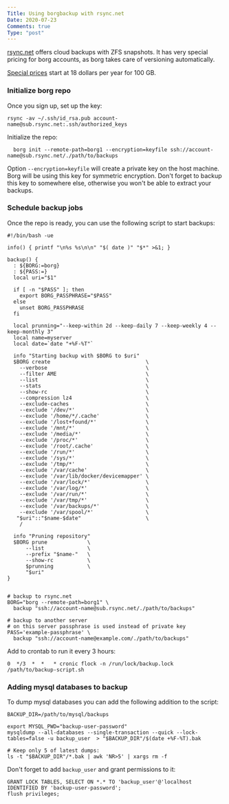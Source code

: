 ```yaml
---
Title: Using borgbackup with rsync.net
Date: 2020-07-23
Comments: true
Type: "post"
---
```


[rsync.net](https://rsync.net "visit rsync.net") offers cloud backups with ZFS snapshots.
It has very special pricing for borg accounts, as borg takes care of versioning automatically.

<!--more-->

[Special prices](https://www.rsync.net/products/borg.html "special prices for borg") start at 18 dollars per year for 100 GB.

### Initialize borg repo

Once you sign up, set up the key:

```shell
rsync -av ~/.ssh/id_rsa.pub account-name@sub.rsync.net:.ssh/authorized_keys 
```
Initialize the repo:

```shell
  borg init --remote-path=borg1 --encryption=keyfile ssh://account-name@sub.rsync.net/./path/to/backups
```

Option `--encryption=keyfile` will create a private key on the host machine. Borg will be using this key for symmetric encryption.
Don't forget to backup this key to somewhere else, otherwise you won't be able to extract your backups.

### Schedule backup jobs

Once the repo is ready, you can use the following script to start backups:
```shell
#!/bin/bash -ue

info() { printf "\n%s %s\n\n" "$( date )" "$*" >&1; }

backup() {
  : ${BORG:=borg}
  : ${PASS:=}
  local uri="$1"

  if [ -n "$PASS" ]; then
    export BORG_PASSPHRASE="$PASS"
  else
    unset BORG_PASSPHRASE
  fi

  local prunning="--keep-within 2d --keep-daily 7 --keep-weekly 4 --keep-monthly 3"
  local name=myserver
  local date=`date "+%F-%T"`

  info "Starting backup with $BORG to $uri"
  $BORG create                               \
    --verbose                                \
    --filter AME                             \
    --list                                   \
    --stats                                  \
    --show-rc                                \
    --compression lz4                        \
    --exclude-caches                         \
    --exclude '/dev/*'                       \
    --exclude '/home/*/.cache'               \
    --exclude '/lost+found/*'                \
    --exclude '/mnt/*'                       \
    --exclude '/media/*'                     \
    --exclude '/proc/*'                      \
    --exclude '/root/.cache'                 \
    --exclude '/run/*'                       \
    --exclude '/sys/*'                       \
    --exclude '/tmp/*'                       \
    --exclude '/var/cache'                   \
    --exclude '/var/lib/docker/devicemapper' \
    --exclude '/var/lock/*'                  \
    --exclude '/var/log/*'                   \
    --exclude '/var/run/*'                   \
    --exclude '/var/tmp/*'                   \
    --exclude '/var/backups/*'               \
    --exclude '/var/spool/*'                 \
   "$uri"::"$name-$date"                     \
    /

  info "Pruning repository"
  $BORG prune             \
      --list              \
      --prefix "$name-"   \
      --show-rc           \
      $prunning           \
      "$uri"
}


# backup to rsync.net
BORG="borg --remote-path=borg1" \
  backup "ssh://account-name@sub.rsync.net/./path/to/backups"

# backup to another server
# on this server passphrase is used instead of private key
PASS='example-passphrase' \
  backup "ssh://account-name@example.com/./path/to/backups"
```

Add to crontab to run it every 3 hours:

```shell
0  */3  *  *   * cronic flock -n /run/lock/backup.lock /path/to/backup-script.sh
```

### Adding mysql databases to backup

To dump mysql databases you can add the following addition to the script:

```shell
BACKUP_DIR=/path/to/mysql/backups

export MYSQL_PWD="backup-user-password"
mysqldump --all-databases --single-transaction --quick --lock-tables=false -u backup_user  > "$BACKUP_DIR"/$(date +%F-%T).bak

# Keep only 5 of latest dumps:
ls -t "$BACKUP_DIR"/*.bak | awk 'NR>5' | xargs rm -f

```

Don't forget to add `backup_user` and grant permissions to it:

```shell
GRANT LOCK TABLES, SELECT ON *.* TO 'backup_user'@'localhost IDENTIFIED BY 'backup-user-password';
flush privileges;
```
